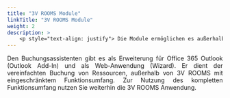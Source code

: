 ```yaml
---
title: "3V ROOMS Module"
linkTitle: "3V ROOMS Module"
weight: 2
description: >
    <p style="text-align: justify"> Die Module ermöglichen es außerhalb von 3V ROOMS Ressourcen zu buchen. </p>
---
```

<p style="text-align: justify"> Den Buchungsassistenten gibt es als Erweiterung für Office 365 Outlook (Outlook Add-In) und als Web-Anwendung (Wizard). Er dient der vereinfachten Buchung von Ressourcen, außerhalb von 3V ROOMS mit eingeschränktem Funktionsumfang. Zur Nutzung des kompletten Funktionsumfang nutzen Sie weiterhin die 3V ROOMS Anwendung. </p>
